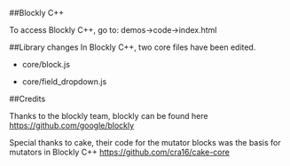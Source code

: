 ##Blockly C++

To access Blockly C++, go to:
demos->code->index.html

##Library changes
In Blockly C++, two core files have been edited.

- core/block.js

- core/field_dropdown.js

##Credits

Thanks to the blockly team, blockly can be found here
https://github.com/google/blockly

Special thanks to cake, their code for the mutator blocks was the basis for mutators in Blockly C++
https://github.com/cra16/cake-core




